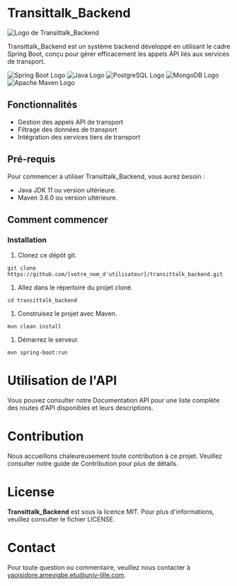 # Transittalk_Backend

![Logo de Transittalk_Backend](logo_url.png)

Transittalk_Backend est un système backend développé en utilisant le cadre Spring Boot, conçu pour gérer efficacement les appels API liés aux services de transport.

![Spring Boot Logo](https://www.vectorlogo.zone/logos/springio/springio-icon.svg)
![Java Logo](https://www.vectorlogo.zone/logos/java/java-icon.svg)
![PostgreSQL Logo](https://www.vectorlogo.zone/logos/postgresql/postgresql-icon.svg)
![MongoDB Logo](https://www.vectorlogo.zone/logos/mongodb/mongodb-icon.svg)
![Apache Maven Logo](https://upload.wikimedia.org/wikipedia/commons/5/52/Apache_Maven_logo.svg)


## Fonctionnalités

- Gestion des appels API de transport
- Filtrage des données de transport
- Intégration des services tiers de transport

## Pré-requis

Pour commencer à utiliser Transittalk_Backend, vous aurez besoin :

- Java JDK 11 ou version ultérieure.
- Maven 3.6.0 ou version ultérieure.

## Comment commencer

### Installation

1. Clonez ce dépôt git.

```shell
git clone https://github.com/[votre_nom_d'utilisateur]/transittalk_backend.git
```

1. Allez dans le répertoire du projet cloné.

```shell
cd transittalk_backend
```

1. Construisez le projet avec Maven.

```shell
mvn clean install
```

1. Démarrez le serveur.

```shell
mvn spring-boot:run
```

# Utilisation de l'API

Vous pouvez consulter notre Documentation API pour une liste complète des routes d'API disponibles et leurs descriptions.

# Contribution

Nous accueillons chaleureusement toute contribution à ce projet. Veuillez consulter notre guide de Contribution pour plus de détails.

# License

**Transittalk_Backend** est sous la licence MIT. Pour plus d'informations, veuillez consulter le fichier LICENSE.

# Contact
Pour toute question ou commentaire, veuillez nous contacter à yaoisidore.amevigbe.etu@univ-lille.com.